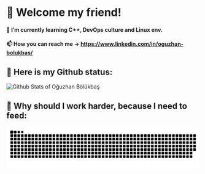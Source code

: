 # 👋 Welcome my friend!
#### 🌱 I’m currently learning C++, DevOps culture and Linux env.

#### 📫 How you can reach me -> https://www.linkedin.com/in/oguzhan-bolukbas/

## 🤔 Here is my Github status:

![Github Stats of Oğuzhan Bölükbaş](https://github-readme-stats.vercel.app/api?username=oguzhan-bolukbas&show_icons=true)

## 🐍 Why should I work harder, because I need to feed:

![Snake animation](https://github.com/oguzhan-bolukbas/oguzhan-bolukbas/blob/output/github-contribution-grid-snake.svg)

<!--
**oguzhan-bolukbas/oguzhan-bolukbas** is a ✨ _special_ ✨ repository because its `README.md` (this file) appears on your GitHub profile.

Here are some ideas to get you started:

- 🔭 I’m currently working on ...
- 🌱 I’m currently learning ...
- 👯 I’m looking to collaborate on ...
- 🤔 I’m looking for help with ...
- 💬 Ask me about ...
- 📫 How to reach me: ...
- 😄 Pronouns: ...
- ⚡ Fun fact: ...
-->
